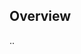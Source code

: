 <!-- Note: Please must use one of our issue templates to file an issue! 🛑 -->
<!-- 👉 [Issue Templates for smashing.tools](https://github.com/smashing-team/smashing.tools/issues/new/choose) 👈 -->
<!-- **Issues that should have been filed with a template will be closed without action, and we will ask you to use a template.** -->

<!-- This blank issue template is only for issues that don't fit any of the templates. -->

## Overview

..